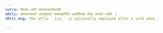 ```yaml
---
sutra: विभाषा धातौ सम्भावनवचनेऽयदि
vRtti: सम्भावनवचने धातावुपपदे यच्छब्दवर्जिते धातोर्विभाषा लिङ् प्रत्ययो भवति ॥
vRtti_eng: The affix '_Lin_' is optionally employed after a verb when it has another verb which expresses 'expectation', in construction with it, but not so when the word '_yat_' is used.

---
```

